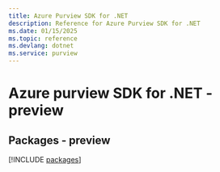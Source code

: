 ```yaml
---
title: Azure Purview SDK for .NET
description: Reference for Azure Purview SDK for .NET
ms.date: 01/15/2025
ms.topic: reference
ms.devlang: dotnet
ms.service: purview
---
```

# Azure purview SDK for .NET - preview
## Packages - preview
[!INCLUDE [packages](purview-index.md)]